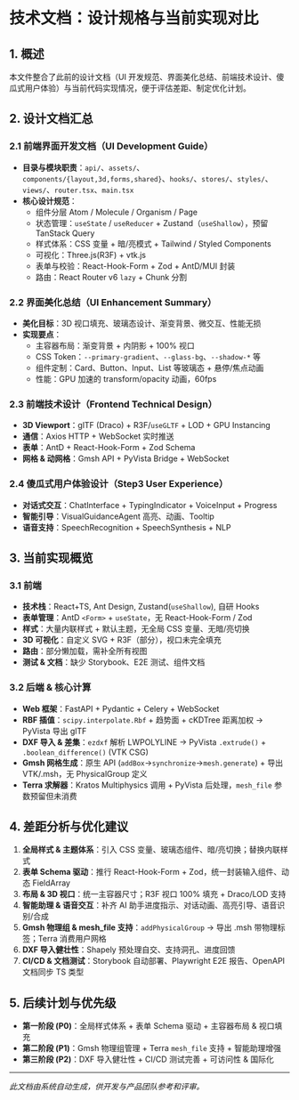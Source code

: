 # 技术文档：设计规格与当前实现对比

## 1. 概述

本文件整合了此前的设计文档（UI 开发规范、界面美化总结、前端技术设计、傻瓜式用户体验）与当前代码实现情况，便于评估差距、制定优化计划。

## 2. 设计文档汇总

### 2.1 前端界面开发文档（UI Development Guide）
- **目录与模块职责**：`api/`、`assets/`、`components/{layout,3d,forms,shared}`、`hooks/`、`stores/`、`styles/`、`views/`、`router.tsx`、`main.tsx`
- **核心设计规范**：
  - 组件分层 Atom / Molecule / Organism / Page
  - 状态管理：`useState` / `useReducer` + Zustand（`useShallow`），预留 TanStack Query
  - 样式体系：CSS 变量 + 暗/亮模式 + Tailwind / Styled Components
  - 可视化：Three.js(R3F) + vtk.js
  - 表单与校验：React-Hook-Form + Zod + AntD/MUI 封装
  - 路由：React Router v6 `lazy` + Chunk 分割

### 2.2 界面美化总结（UI Enhancement Summary）
- **美化目标**：3D 视口填充、玻璃态设计、渐变背景、微交互、性能无损
- **实现要点**：
  - 主容器布局：渐变背景 + 内阴影 + 100% 视口
  - CSS Token：`--primary-gradient`、`--glass-bg`、`--shadow-*` 等
  - 组件定制：Card、Button、Input、List 等玻璃态 + 悬停/焦点动画
  - 性能：GPU 加速的 transform/opacity 动画，60fps

### 2.3 前端技术设计（Frontend Technical Design）
- **3D Viewport**：glTF (Draco) + R3F/`useGLTF` + LOD + GPU Instancing
- **通信**：Axios HTTP + WebSocket 实时推送
- **表单**：AntD + React-Hook-Form + Zod Schema
- **网格 & 动网格**：Gmsh API + PyVista Bridge + WebSocket

### 2.4 傻瓜式用户体验设计（Step3 User Experience）
- **对话式交互**：ChatInterface + TypingIndicator + VoiceInput + Progress
- **智能引导**：VisualGuidanceAgent 高亮、动画、Tooltip
- **语音支持**：SpeechRecognition + SpeechSynthesis + NLP

## 3. 当前实现概览

### 3.1 前端
- **技术栈**：React+TS, Ant Design, Zustand(`useShallow`), 自研 Hooks
- **表单管理**：AntD `<Form>` + `useState`，无 React-Hook-Form / Zod
- **样式**：大量内联样式 + 默认主题，无全局 CSS 变量、无暗/亮切换
- **3D 可视化**：自定义 SVG + R3F（部分），视口未完全填充
- **路由**：部分懒加载，需补全所有视图
- **测试 & 文档**：缺少 Storybook、E2E 测试、组件文档

### 3.2 后端 & 核心计算
- **Web 框架**：FastAPI + Pydantic + Celery + WebSocket
- **RBF 插值**：`scipy.interpolate.Rbf` + 趋势面 + cKDTree 距离加权 → PyVista 导出 glTF
- **DXF 导入 & 差集**：`ezdxf` 解析 LWPOLYLINE → PyVista `.extrude()` + `.boolean_difference()` (VTK CSG)
- **Gmsh 网格生成**：原生 API (`addBox`→`synchronize`→`mesh.generate`) + 导出 VTK/.msh，无 PhysicalGroup 定义
- **Terra 求解器**：Kratos Multiphysics 调用 + PyVista 后处理，`mesh_file` 参数预留但未消费

## 4. 差距分析与优化建议

1. **全局样式 & 主题体系**：引入 CSS 变量、玻璃态组件、暗/亮切换；替换内联样式
2. **表单 Schema 驱动**：推行 React-Hook-Form + Zod，统一封装输入组件、动态 FieldArray
3. **布局 & 3D 视口**：统一主容器尺寸；R3F 视口 100% 填充 + Draco/LOD 支持
4. **智能助理 & 语音交互**：补齐 AI 助手进度指示、对话动画、高亮引导、语音识别/合成
5. **Gmsh 物理组 & mesh_file 支持**：`addPhysicalGroup` → 导出 .msh 带物理标签；Terra 消费用户网格
6. **DXF 导入健壮性**：Shapely 预处理自交、支持洞孔、进度回馈
7. **CI/CD & 文档测试**：Storybook 自动部署、Playwright E2E 报告、OpenAPI 文档同步 TS 类型

## 5. 后续计划与优先级

- **第一阶段 (P0)**：全局样式体系 + 表单 Schema 驱动 + 主容器布局 & 视口填充
- **第二阶段 (P1)**：Gmsh 物理组管理 + Terra `mesh_file` 支持 + 智能助理增强
- **第三阶段 (P2)**：DXF 导入健壮性 + CI/CD 测试完善 + 可访问性 & 国际化

---

*此文档由系统自动生成，供开发与产品团队参考和评审。* 